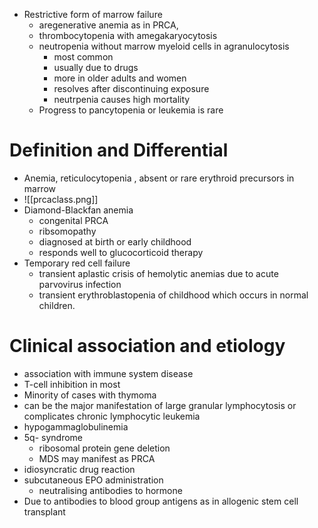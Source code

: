 * Restrictive form of marrow failure 
	* aregenerative anemia as in PRCA,
	* thrombocytopenia with amegakaryocytosis 
	* neutropenia without marrow myeloid cells in agranulocytosis
		* most common 
		* usually due to drugs 
		* more in older adults and women 
		* resolves after discontinuing exposure 
		* neutrpenia causes high mortality 
	* Progress to pancytopenia or leukemia is rare 

# Definition and Differential 
* Anemia, reticulocytopenia , absent or rare erythroid precursors in marrow 
* ![[prcaclass.png]]
* Diamond-Blackfan anemia
	* congenital PRCA 
	* ribsomopathy 
	* diagnosed at birth or early childhood 
	* responds well to glucocorticoid therapy 
* Temporary red cell failure
	* transient aplastic crisis of hemolytic anemias due to acute parvovirus infection 
	* transient erythroblastopenia of childhood which occurs in normal children.
# Clinical association and etiology 
* association with immune system disease 
* T-cell inhibition in most 
* Minority of cases with thymoma 
* can be the major manifestation of large granular lymphocytosis or complicates chronic lymphocytic leukemia 
* hypogammaglobulinemia
* 5q- syndrome 
	* ribosomal protein gene deletion
	* MDS may manifest as PRCA 
* idiosyncratic drug reaction 
* subcutaneous EPO administration 
	* neutralising antibodies to hormone 
* Due to antibodies to blood group antigens as in allogenic stem cell transplant 